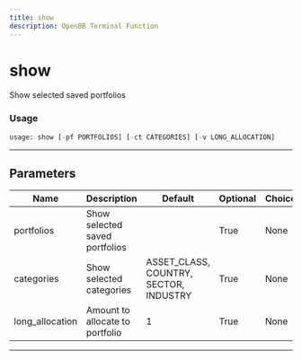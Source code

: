 ```yaml
---
title: show
description: OpenBB Terminal Function
---
```


# show

Show selected saved portfolios

### Usage

```python
usage: show [-pf PORTFOLIOS] [-ct CATEGORIES] [-v LONG_ALLOCATION]
```

---

## Parameters

| Name | Description | Default | Optional | Choices |
| ---- | ----------- | ------- | -------- | ------- |
| portfolios | Show selected saved portfolios |  | True | None |
| categories | Show selected categories | ASSET_CLASS, COUNTRY, SECTOR, INDUSTRY | True | None |
| long_allocation | Amount to allocate to portfolio | 1 | True | None |

---
